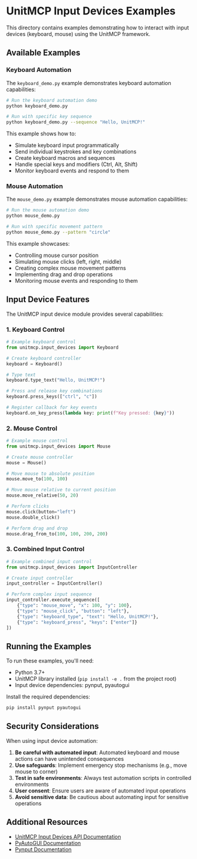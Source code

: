 # UnitMCP Input Devices Examples

This directory contains examples demonstrating how to interact with input devices (keyboard, mouse) using the UnitMCP framework.

## Available Examples

### Keyboard Automation

The `keyboard_demo.py` example demonstrates keyboard automation capabilities:

```bash
# Run the keyboard automation demo
python keyboard_demo.py

# Run with specific key sequence
python keyboard_demo.py --sequence "Hello, UnitMCP!"
```

This example shows how to:
- Simulate keyboard input programmatically
- Send individual keystrokes and key combinations
- Create keyboard macros and sequences
- Handle special keys and modifiers (Ctrl, Alt, Shift)
- Monitor keyboard events and respond to them

### Mouse Automation

The `mouse_demo.py` example demonstrates mouse automation capabilities:

```bash
# Run the mouse automation demo
python mouse_demo.py

# Run with specific movement pattern
python mouse_demo.py --pattern "circle"
```

This example showcases:
- Controlling mouse cursor position
- Simulating mouse clicks (left, right, middle)
- Creating complex mouse movement patterns
- Implementing drag and drop operations
- Monitoring mouse events and responding to them

## Input Device Features

The UnitMCP input device module provides several capabilities:

### 1. Keyboard Control

```python
# Example keyboard control
from unitmcp.input_devices import Keyboard

# Create keyboard controller
keyboard = Keyboard()

# Type text
keyboard.type_text("Hello, UnitMCP!")

# Press and release key combinations
keyboard.press_keys(["ctrl", "c"])

# Register callback for key events
keyboard.on_key_press(lambda key: print(f"Key pressed: {key}"))
```

### 2. Mouse Control

```python
# Example mouse control
from unitmcp.input_devices import Mouse

# Create mouse controller
mouse = Mouse()

# Move mouse to absolute position
mouse.move_to(100, 100)

# Move mouse relative to current position
mouse.move_relative(50, 20)

# Perform clicks
mouse.click(button="left")
mouse.double_click()

# Perform drag and drop
mouse.drag_from_to(100, 100, 200, 200)
```

### 3. Combined Input Control

```python
# Example combined input control
from unitmcp.input_devices import InputController

# Create input controller
input_controller = InputController()

# Perform complex input sequence
input_controller.execute_sequence([
    {"type": "mouse_move", "x": 100, "y": 100},
    {"type": "mouse_click", "button": "left"},
    {"type": "keyboard_type", "text": "Hello, UnitMCP!"},
    {"type": "keyboard_press", "keys": ["enter"]}
])
```

## Running the Examples

To run these examples, you'll need:

- Python 3.7+
- UnitMCP library installed (`pip install -e .` from the project root)
- Input device dependencies: pynput, pyautogui

Install the required dependencies:
```bash
pip install pynput pyautogui
```

## Security Considerations

When using input device automation:

1. **Be careful with automated input**: Automated keyboard and mouse actions can have unintended consequences
2. **Use safeguards**: Implement emergency stop mechanisms (e.g., move mouse to corner)
3. **Test in safe environments**: Always test automation scripts in controlled environments
4. **User consent**: Ensure users are aware of automated input operations
5. **Avoid sensitive data**: Be cautious about automating input for sensitive operations

## Additional Resources

- [UnitMCP Input Devices API Documentation](../../docs/api/input_devices.md)
- [PyAutoGUI Documentation](https://pyautogui.readthedocs.io/)
- [Pynput Documentation](https://pynput.readthedocs.io/)
